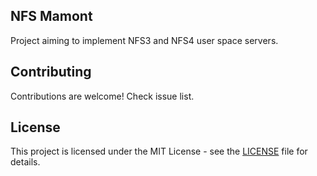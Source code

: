 ## NFS Mamont

Project aiming to implement NFS3 and NFS4 user space servers.

## Contributing

Contributions are welcome! Check issue list.

## License

This project is licensed under the MIT License - see the [LICENSE](LICENSE) file for details.
